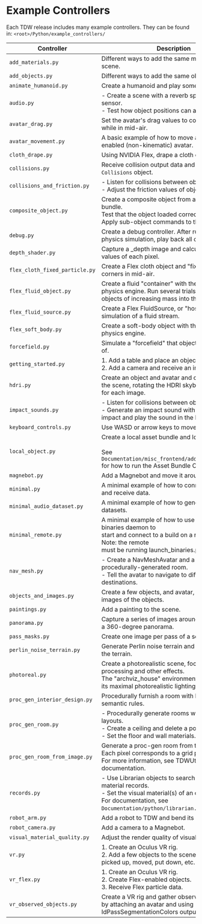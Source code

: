 # Example Controllers

Each TDW release includes many example controllers. They can be found in: `<root>/Python/example_controllers/`

| Controller | Description |
| --- | --- |
| `add_materials.py` | Different ways to add the same material to a scene. |
| `add_objects.py` | Different ways to add the same object to a scene. |
| `animate_humanoid.py` | Create a humanoid and play some animations. |
| `audio.py` | - Create a scene with a reverb space and audio sensor.<br>- Test how object positions can affect reverb. |
| `avatar_drag.py` | Set the avatar's drag values to control its speed while in mid-air. |
| `avatar_movement.py` | A basic example of how to move a physics-enabled (non-kinematic) avatar. |
| `cloth_drape.py` | Using NVIDIA Flex, drape a cloth over an object. |
| `collisions.py` | Receive collision output data and read it as a `Collisions` object. |
| `collisions_and_friction.py` | - Listen for collisions between objects.<br>- Adjust the friction values of objects. |
| `composite_object.py` | Create a composite object from a local asset bundle.<br>Test that the object loaded correctly.<br>Apply sub-object commands to the sub-objects. |
| `debug.py` | Create a debug controller. After running a simple physics simulation, play back all of the commands. |
| `depth_shader.py` | Capture a _depth image and calculate the depth values of each pixel. |
| `flex_cloth_fixed_particle.py` | Create a Flex cloth object and "fix" one of its corners in mid-air. |
| `flex_fluid_object.py` | Create a fluid "container" with the NVIDIA Flex physics engine. Run several trials, dropping ball objects of increasing mass into the fluid. |
| `flex_fluid_source.py` | Create a Flex FluidSource, or "hose pipe", simulation of a fluid stream. |
| `flex_soft_body.py` | Create a soft-body object with the NVIDIA Flex physics engine. |
| `forcefield.py` | Simulate a "forcefield" that objects will bounce off of. |
| `getting_started.py` | 1. Add a table and place an object on the table.<br>2. Add a camera and receive an image. |
| `hdri.py` | Create an object and avatar and capture images of the scene, rotating the HDRI skybox by 15 degrees<br>for each image. |
| `impact_sounds.py` | - Listen for collisions between objects.<br>- Generate an impact sound with py_impact upon impact and play the sound in the build. |
| `keyboard_controls.py` | Use WASD or arrow keys to move an avatar. |
| `local_object.py` | Create a local asset bundle and load it into TDW.<br><br>See `Documentation/misc_frontend/add_local_object.md` for how to run the Asset Bundle Creator. |
| `magnebot.py` | Add a Magnebot and move it around the scene. |
| `minimal.py` | A minimal example of how to connect to the build and receive data. |
| `minimal_audio_dataset.py` | A minimal example of how to generate audio datasets. |
| `minimal_remote.py` | A minimal example of how to use the launch binaries daemon to<br>start and connect to a build on a remote node. Note: the remote<br>must be running launch_binaries.py. |
| `nav_mesh.py` | - Create a NavMeshAvatar and a simple procedurally-generated room.<br>- Tell the avatar to navigate to different destinations. |
| `objects_and_images.py` | Create a few objects, and avatar, and capture images of the objects. |
| `paintings.py` | Add a painting to the scene. |
| `panorama.py` | Capture a series of images around a model to form a 360-degree panorama. |
| `pass_masks.py` | Create one image per pass of a scene. |
| `perlin_noise_terrain.py` | Generate Perlin noise terrain and roll a ball down the terrain. |
| `photoreal.py` | Create a photorealistic scene, focusing on post-processing and other effects.<br>The "archviz_house" environment is used due to its maximal photorealistic lighting. |
| `proc_gen_interior_design.py` | Procedurally furnish a room with basic relational semantic rules. |
| `proc_gen_room.py` | - Procedurally generate rooms with different layouts.<br>- Create a ceiling and delete a portion of it.<br>- Set the floor and wall materials. |
| `proc_gen_room_from_image.py` | Generate a proc-gen room from this image: ![](../../Python/example_controllers/room.png)<br>Each pixel corresponds to a grid point.<br>For more information, see TDWUtils documentation. |
| `records.py` | - Use Librarian objects to search for model and material records.<br>- Set the visual material(s) of an object.<br>For documentation, see `Documentation/python/librarian.md`. |
| `robot_arm.py` | Add a robot to TDW and bend its arm. |
| `robot_camera.py` | Add a camera to a Magnebot. |
| `visual_material_quality.py` | Adjust the render quality of visual materials. |
| `vr.py` | 1. Create an Oculus VR rig.<br>2. Add a few objects to the scene that can be picked up, moved, put down, etc. |
| `vr_flex.py` | 1. Create an Oculus VR rig.<br>2. Create Flex-enabled objects.<br>3. Receive Flex particle data. |
| `vr_observed_objects.py` | Create a VR rig and gather observed object data by attaching an avatar and using IdPassSegmentationColors output data. |
